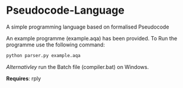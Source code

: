 # Pseudocode-Language
A simple programming language based on formalised Pseudocode

An example programme (example.aqa) has been provided.
To Run the programme use the following command:

```python
python parser.py example.aqa
```

*Alternativley* run the Batch file (compiler.bat) on Windows.

**Requires**: rply

